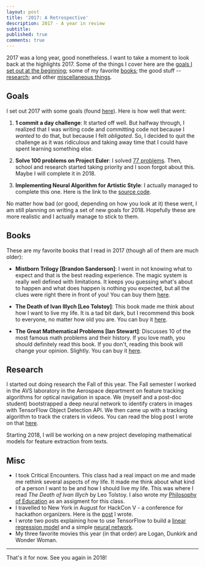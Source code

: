 ```yaml
---
layout: post
title: '2017: A Retrospective'
description: 2017 - A year in review
subtitle:
published: true
comments: true
---
```


2017 was a long year, good nonetheless. I want to take a moment to look back at the highlights 2017. Some of the things I cover here are the [goals I set out at the beginning](#goals); some of my favorite [books](#books); the good stuff -- [research](#research); and other [miscellaneous things](#misc).
<!--excerpt_ends-->

## Goals

I set out 2017 with some goals (found <a href="{% post_url 2017-01-11-2017-goals %}" target="_blank">here</a>). Here is how well that went:

1. **1 commit a day challenge**: It started off well. But halfway through, I realized that I was writing code and committing code not because I *wanted* to do that, but because I felt *obligated*. So, I decided to quit the challenge as it was ridiculous and taking away time that I could have spent learning something else.

2. **Solve 100 problems on Project Euler**: I solved <a href="https://github.com/AparaV/project-euler" target="_blank">77 problems</a>. Then, school and research started taking priority and I soon forgot about this. Maybe I will complete it in 2018.

3. **Implementing Neural Algorithm for Artistic Style**: I actually managed to complete this one. Here is the link to the <a href="https://github.com/AparaV/artistic-style" target="_blank">source code</a>.

No matter how bad (or good, depending on how you look at it) these went, I am still planning on writing a set of new goals for 2018. Hopefully these are more realistic and I actually manage to stick to them.

## Books

These are my favorite books that I read in 2017 (though all of them are much older):

* **Mistborn Trilogy [Brandon Sanderson]**: I went in not knowing what to expect and that is the best reading experience. The magic system is really well defined with limitations. It keeps you guessing what's about to happen and what does happen is nothing you expected, but all the clues were right there in front of you! You can buy them <a href="https://www.amazon.com/Mistborn-Trilogy-Boxed-Hero-Ascension/dp/076536543X/ref=sr_1_1?ie=UTF8&qid=1514497478&sr=8-1&keywords=mistborn" target="_blank">here</a>.

* **The Death of Ivan Illych [Leo Tolstoy]**: This book made me think about how I want to live my life. It is a tad bit dark, but I recommend this book to everyone, no matter how old you are. You can buy it <a href="https://www.amazon.com/Death-Ivan-Ilyich-Leo-Tolstoy/dp/1512381322/ref=sr_1_1?s=books&ie=UTF8&qid=1514497602&sr=1-1&keywords=death+of+ivan+ilyich" target="_blank">here</a>.

* **The Great Mathematical Problems [Ian Stewart]**: Discusses 10 of the most famous math problems and their history. If you love math, you should definitely read this book. If you don't, reading this book will change your opinion. Slightly. You can buy it <a href="https://www.amazon.com/Great-Mathematical-Problems-Ian-Stewart/dp/1846683378/ref=sr_1_2?s=books&ie=UTF8&qid=1514497753&sr=1-2&keywords=ian+stewart+the+great+mathematical+problems" target="_blank">here</a>.

## Research

I started out doing research the Fall of this year. The Fall semester I worked in the AVS laboratory in the Aerospace department on feature tracking algorithms for optical navigation in space. We (myself and a post-doc student) bootstrapped a deep neural network to identify craters in images with TensorFlow Object Detection API. We then came up with a tracking algorithm to track the craters in videos. You can read the blog post I wrote on that <a href="{% post_url 2017-11-30-feature-tracking-and-optical-navigation %}" target="_blank">here</a>.

Starting 2018, I will be working on a new project developing mathematical models for feature extraction from texts.

## Misc

* I took Critical Encounters. This class had a real impact on me and made me rethink several aspects of my life. It made me think about what kind of a person I want to be and how I should live my life. This was where I read *The Death of Ivan Illych* by Leo Tolstoy. I also wrote *my* <a href="../../../../philosophy/" target="_blank">Philosophy of Education</a> as an assigment for this class.
* I travelled to New York in August for HackCon V - a conference for hackathon organizers. Here is the <a href="{% post_url 2017-08-07-hackcon-v %}" target="_blank">post</a> I wrote.
* I wrote two posts explaining how to use TensorFlow to build a <a href="{% post_url 2017-07-31-regression-on-housing-data %}" target="_blank">linear regression model</a> and a simple <a href="{% post_url 2017-08-12-neural-networks-on-housing-data %}" target="_blank">neural network</a>.
* My three favorite movies this year (in that order) are Logan, Dunkirk and Wonder Woman.

<hr>

That's it for now. See you again in 2018!
